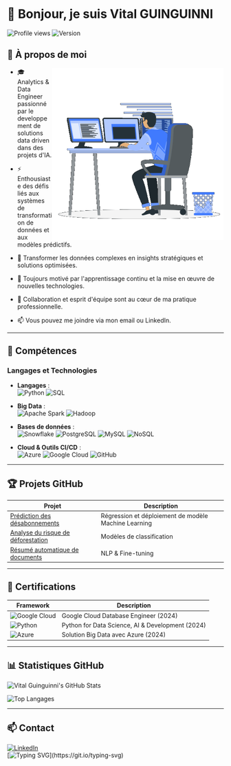 <!--![MasterHead](https://miro.medium.com/v2/resize:fit:679/0*tD5kEC2JYcKHH0zO.gif)-->

# 👋 Bonjour, je suis **Vital GUINGUINNI**

![Profile views](https://komarev.com/ghpvc/?username=vitalguinguinni)
![Version](https://img.shields.io/badge/version-1.0-green.svg)

<!--<p align="left"> <img src="https://github-profile-trophy.vercel.app/?username=mslouma88" alt="mslouma88" /> </p>
<p align="left"> <img src="https://komarev.com/ghpvc/?username=mslouma88&label=Profile%20views&color=0e75b6&style=flat" alt="mslouma88" /> </p>

<img src="https://media0.giphy.com/media/v1.Y2lkPTc5MGI3NjExbm9vOXNvN3p0bmp1OW9zdWNqdTlrMDkyc2p1cnZsYW1lazlqbzdwOSZlcD12MV9pbnRlcm5hbF9naWZfYnlfaWQmY3Q9Zw/M9kgjEsLG6LMbYC9dl/200.webp" alt="Bienvenue" width="400"height="300">

-->


<p align="right">
<h2>🌟 À propos de moi</h2>
<img src="img/readmeimg.gif" align="right" alt="Bienvenue" width="400"height="400">

- 🎓 Analytics & Data Engineer passionné par le developpement de solutions data driven dans des projets d'IA.

- ⚡ Enthousiaste des défis liés aux systèmes de transformation de données et aux modèles prédictifs.  

- 🎯 Transformer les données complexes en insights stratégiques et solutions optimisées.

- 🚀 Toujours motivé par l'apprentissage continu et la mise en œuvre de nouvelles technologies.

- 🤝 Collaboration et esprit d'équipe sont au cœur de ma pratique professionnelle.

- 📫 Vous pouvez me joindre via mon email ou LinkedIn.

---

## 🔧 **Compétences**

### **Langages et Technologies**
- **Langages** :  
  ![Python](https://img.shields.io/badge/Python-3776AB?style=for-the-badge&logo=python&logoColor=white) 
  ![SQL](https://img.shields.io/badge/SQL-4479A1?style=for-the-badge&logo=postgresql&logoColor=white)

- **Big Data** :  
  ![Apache Spark](https://img.shields.io/badge/Apache%20Spark-E25A1C?style=for-the-badge&logo=apache-spark&logoColor=white)
  ![Hadoop](https://img.shields.io/badge/Hadoop-66CCFF?style=for-the-badge&logo=apache-hadoop&logoColor=black)
  

- **Bases de données** :  
  ![Snowflake](https://img.shields.io/badge/Snowflake-0292D1?style=for-the-badge&logo=snowflake&logoColor=white)
  ![PostgreSQL](https://img.shields.io/badge/PostgreSQL-336791?style=for-the-badge&logo=postgresql&logoColor=white)
  ![MySQL](https://img.shields.io/badge/MySQL-4479A1?style=for-the-badge&logo=mysql&logoColor=white)
  ![NoSQL](https://img.shields.io/badge/NoSQL-E91E63?style=for-the-badge&logo=nosql&logoColor=white)

- **Cloud & Outils CI/CD** :  
  ![Azure](https://img.shields.io/badge/Microsoft%20Azure-0078D4?style=for-the-badge&logo=microsoft-azure&logoColor=white)
  ![Google Cloud](https://img.shields.io/badge/Google%20Cloud-4285F4?style=for-the-badge&logo=google-cloud&logoColor=white)
  ![GitHub](https://img.shields.io/badge/GitHub-181717?style=for-the-badge&logo=github&logoColor=white)

---

## 🏆 **Projets GitHub**

| **Projet**                               | **Description**                                    |
|------------------------------------------|---------------------------------------------------|
| [Prédiction des désabonnements](#)       | Régression et déploiement de modèle Machine Learning |
| [Analyse du risque de déforestation](#)  | Modèles de classification                        |
| [Résumé automatique de documents](#)     | NLP & Fine-tuning                                |

---

## 🥇 **Certifications**

| **Framework**                               | **Description**                                    |
|------------------------------------------|---------------------------------------------------|
| ![Google Cloud](https://img.icons8.com/color/48/000000/google-cloud.png)      | Google Cloud Database Engineer (2024) |
| ![Python](https://img.icons8.com/color/48/000000/python.png)  | Python for Data Science, AI & Development (2024) |
| ![Azure](https://img.icons8.com/color/48/000000/azure-1.png)     | Solution Big Data avec Azure (2024)              |
 
---

## 📊 **Statistiques GitHub**

![Vital Guinguinni's GitHub Stats](https://github-readme-stats.vercel.app/api?username=Dodji1&show_icons=true&theme=radical)

![Top Langages](https://github-readme-stats.vercel.app/api/top-langs/?username=Dodji1&layout=compact&theme=radical)

---

## 📫 **Contact**
[![LinkedIn](https://img.shields.io/badge/LinkedIn-0077B5?style=for-the-badge&logo=linkedin&logoColor=white)](https://linkedin.com/in/vital-guinguinni)  
[![Typing SVG](https://readme-typing-svg.demolab.com?font=Fira+Code&size=18&pause=1000&width=435&lines=Merci+d'avoir+visité+mon+profil+GitHub!)](https://git.io/typing-svg)
